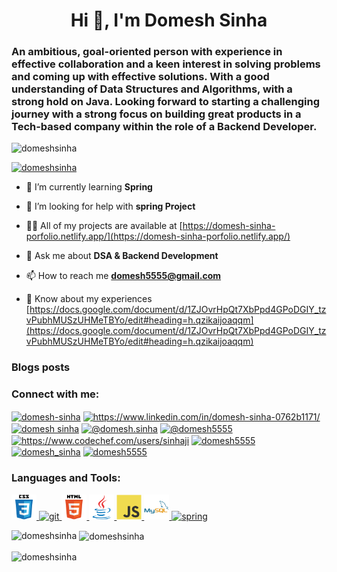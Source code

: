 <h1 align="center">Hi 👋, I'm Domesh Sinha</h1>
<h3>An ambitious, goal-oriented person with experience in effective collaboration and a keen interest in solving problems and coming up with effective solutions. With a good understanding of Data Structures and Algorithms, with a strong hold on Java. Looking forward to starting a challenging journey with a strong focus on building great products in a Tech-based company within the role of a Backend Developer.</h3>


<p align="left"> <img src="https://komarev.com/ghpvc/?username=domeshsinha&label=Profile%20views&color=0e75b6&style=flat" alt="domeshsinha" /> </p>

<p align="left"> <a href="https://github.com/ryo-ma/github-profile-trophy"><img src="https://github-profile-trophy.vercel.app/?username=domeshsinha" alt="domeshsinha" /></a> </p>

- 🌱 I’m currently learning **Spring**

- 🤝 I’m looking for help with **spring Project**

- 👨‍💻 All of my projects are available at [https://domesh-sinha-porfolio.netlify.app/](https://domesh-sinha-porfolio.netlify.app/)

- 💬 Ask me about **DSA & Backend Development**

- 📫 How to reach me **domesh5555@gmail.com**

- 📄 Know about my experiences [https://docs.google.com/document/d/1ZJOvrHpQt7XbPpd4GPoDGIY_tzvPubhMUSzUHMeTBYo/edit#heading=h.qzikaijoaqqm](https://docs.google.com/document/d/1ZJOvrHpQt7XbPpd4GPoDGIY_tzvPubhMUSzUHMeTBYo/edit#heading=h.qzikaijoaqqm)

### Blogs posts
<!-- BLOG-POST-LIST:START -->
<!-- BLOG-POST-LIST:END -->

<h3 align="left">Connect with me:</h3>
<p align="left">
<a href="https://codepen.io/domesh-sinha" target="blank"><img align="center" src="https://raw.githubusercontent.com/rahuldkjain/github-profile-readme-generator/master/src/images/icons/Social/codepen.svg" alt="domesh-sinha" height="30" width="40" /></a>
<a href="https://www.linkedin.com/in/domesh-sinha77/" target="blank"><img align="center" src="https://raw.githubusercontent.com/rahuldkjain/github-profile-readme-generator/master/src/images/icons/Social/linked-in-alt.svg" alt="https://www.linkedin.com/in/domesh-sinha-0762b1171/" height="30" width="40" /></a>
<a href="https://fb.com/domesh sinha" target="blank"><img align="center" src="https://raw.githubusercontent.com/rahuldkjain/github-profile-readme-generator/master/src/images/icons/Social/facebook.svg" alt="domesh sinha" height="30" width="40" /></a>
<a href="https://instagram.com/domesh.sinha" target="blank"><img align="center" src="https://raw.githubusercontent.com/rahuldkjain/github-profile-readme-generator/master/src/images/icons/Social/instagram.svg" alt="@domesh.sinha" height="30" width="40" /></a>
<a href="https://medium.com/@domesh5555" target="blank"><img align="center" src="https://raw.githubusercontent.com/rahuldkjain/github-profile-readme-generator/master/src/images/icons/Social/medium.svg" alt="@domesh5555" height="30" width="40" /></a>
<a href="https://www.codechef.com/users/https://www.codechef.com/users/sinhaji" target="blank"><img align="center" src="https://cdn.jsdelivr.net/npm/simple-icons@3.1.0/icons/codechef.svg" alt="https://www.codechef.com/users/sinhaji" height="30" width="40" /></a>
<a href="https://www.hackerrank.com/domesh5555" target="blank"><img align="center" src="https://raw.githubusercontent.com/rahuldkjain/github-profile-readme-generator/master/src/images/icons/Social/hackerrank.svg" alt="domesh5555" height="30" width="40" /></a>
<a href="https://www.leetcode.com/domesh_sinha" target="blank"><img align="center" src="https://raw.githubusercontent.com/rahuldkjain/github-profile-readme-generator/master/src/images/icons/Social/leet-code.svg" alt="domesh_sinha" height="30" width="40" /></a>
<a href="https://auth.geeksforgeeks.org/user/domesh5555" target="blank"><img align="center" src="https://raw.githubusercontent.com/rahuldkjain/github-profile-readme-generator/master/src/images/icons/Social/geeks-for-geeks.svg" alt="domesh5555" height="30" width="40" /></a>
</p>

<h3 align="left">Languages and Tools:</h3>
<p align="left"> <a href="https://www.w3schools.com/css/" target="_blank" rel="noreferrer"> <img src="https://raw.githubusercontent.com/devicons/devicon/master/icons/css3/css3-original-wordmark.svg" alt="css3" width="40" height="40"/> </a> <a href="https://git-scm.com/" target="_blank" rel="noreferrer"> <img src="https://www.vectorlogo.zone/logos/git-scm/git-scm-icon.svg" alt="git" width="40" height="40"/> </a> <a href="https://www.w3.org/html/" target="_blank" rel="noreferrer"> <img src="https://raw.githubusercontent.com/devicons/devicon/master/icons/html5/html5-original-wordmark.svg" alt="html5" width="40" height="40"/> </a> <a href="https://www.java.com" target="_blank" rel="noreferrer"> <img src="https://raw.githubusercontent.com/devicons/devicon/master/icons/java/java-original.svg" alt="java" width="40" height="40"/> </a> <a href="https://developer.mozilla.org/en-US/docs/Web/JavaScript" target="_blank" rel="noreferrer"> <img src="https://raw.githubusercontent.com/devicons/devicon/master/icons/javascript/javascript-original.svg" alt="javascript" width="40" height="40"/> </a> <a href="https://www.mysql.com/" target="_blank" rel="noreferrer"> <img src="https://raw.githubusercontent.com/devicons/devicon/master/icons/mysql/mysql-original-wordmark.svg" alt="mysql" width="40" height="40"/> </a> <a href="https://spring.io/" target="_blank" rel="noreferrer"> <img src="https://www.vectorlogo.zone/logos/springio/springio-icon.svg" alt="spring" width="40" height="40"/> </a> </p>

<p><img align="left" src="https://github-readme-stats.vercel.app/api/top-langs?username=domeshsinha&show_icons=true&locale=en&layout=compact" alt="domeshsinha" /></p>

<p>&nbsp;<img align="center" src="https://github-readme-stats.vercel.app/api?username=domeshsinha&show_icons=true&locale=en" alt="domeshsinha" /></p>

<p><img align="center" src="https://github-readme-streak-stats.herokuapp.com/?user=domeshsinha&" alt="domeshsinha" /></p>
